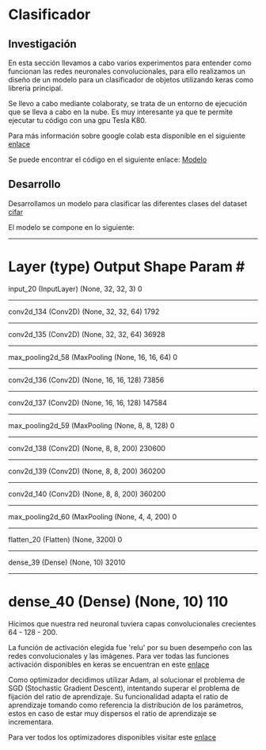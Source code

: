 # Clasificador

Investigación
--------

En esta sección llevamos a cabo varios experimentos para entender como funcionan las redes neuronales convolucionales, para ello realizamos un diseño de un modelo para un clasificador de objetos utilizando keras como libreria principal.

Se llevo a cabo mediante colaboraty, se trata de un entorno de ejecución que se lleva a cabo en la nube. 
Es muy interesante ya que te permite ejecutar tu código con una gpu Tesla K80.

Para más información sobre google colab esta disponible en el siguiente [enlace](https://colab.research.google.com/notebooks/welcome.ipynb)

Se puede encontrar el código en el siguiente enlace: [Modelo](https://drive.google.com/open?id=1OcOGwLL2juSK3s4SVTmZ1DYQ-a6yyHh7)

Desarrollo
--------

Desarrollamos un modelo para clasificar las diferentes clases del dataset [cifar](https://www.cs.toronto.edu/~kriz/cifar.html)

El modelo se compone en lo siguiente:

_________________________________________________________________
Layer (type)                 Output Shape              Param #   
=================================================================
input_20 (InputLayer)        (None, 32, 32, 3)         0         
_________________________________________________________________
conv2d_134 (Conv2D)          (None, 32, 32, 64)        1792      
_________________________________________________________________
conv2d_135 (Conv2D)          (None, 32, 32, 64)        36928     
_________________________________________________________________
max_pooling2d_58 (MaxPooling (None, 16, 16, 64)        0         
_________________________________________________________________
conv2d_136 (Conv2D)          (None, 16, 16, 128)       73856     
_________________________________________________________________
conv2d_137 (Conv2D)          (None, 16, 16, 128)       147584    
_________________________________________________________________
max_pooling2d_59 (MaxPooling (None, 8, 8, 128)         0         
_________________________________________________________________
conv2d_138 (Conv2D)          (None, 8, 8, 200)         230600    
_________________________________________________________________
conv2d_139 (Conv2D)          (None, 8, 8, 200)         360200    
_________________________________________________________________
conv2d_140 (Conv2D)          (None, 8, 8, 200)         360200    
_________________________________________________________________
max_pooling2d_60 (MaxPooling (None, 4, 4, 200)         0         
_________________________________________________________________
flatten_20 (Flatten)         (None, 3200)              0         
_________________________________________________________________
dense_39 (Dense)             (None, 10)                32010     
_________________________________________________________________
dense_40 (Dense)             (None, 10)                110       
=================================================================

Hicimos que nuestra red neuronal tuviera capas convolucionales crecientes 64 - 128 - 200.

La función de activación elegida fue 'relu' por su buen desempeño con las redes convolucionales y las imágenes.
Para ver todas las funciones activación disponibles en keras se encuentran en este [enlace](https://keras.io/activations/)

Como optimizador decidimos utilizar Adam, al solucionar el problema de SGD (Stochastic Gradient Descent), intentando superar el problema de fijación del ratio de aprendizaje. Su funcionalidad adapta el ratio de aprendizaje tomando como referencia la distribución de los parámetros, estos en caso de estar muy dispersos el ratio de aprendizaje se incrementara.

Para ver todos los optimizadores disponibles visitar este [enlace](https://keras.io/optimizers/)





